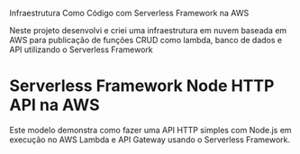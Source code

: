 
Infraestrutura Como Código com Serverless Framework na AWS 

Neste projeto desenvolvi e criei uma infraestrutura em nuvem baseada em AWS para publicação de funções CRUD como lambda, banco de dados e API utilizando o Serverless Framework

<!--
título: 'Exemplo de ponto de extremidade HTTP simples da AWS em NodeJS'
descrição: 'Este modelo demonstra como fazer uma API HTTP simples com Node.js em execução no AWS Lambda e API Gateway usando o Serverless Framework.'
layout: Doc
framework: v2
plataforma: AWS
idioma: nodeJS
authorLink: 'https://github.com/lnovik'
nome do autor: 'lnovik'
-->

# Serverless Framework Node HTTP API na AWS

Este modelo demonstra como fazer uma API HTTP simples com Node.js em execução no AWS Lambda e API Gateway usando o Serverless Framework.

